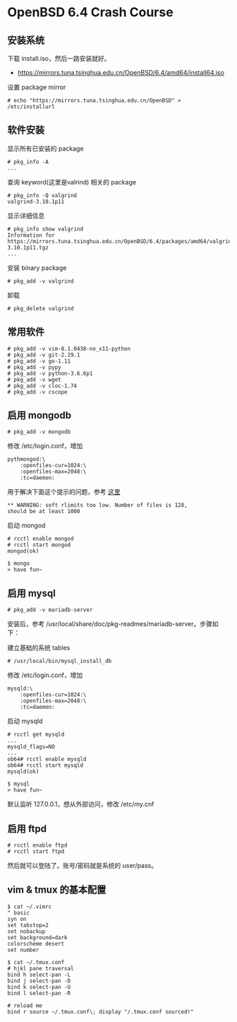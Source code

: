 # OpenBSD 6.4 Crash Course

## 安装系统

下载 install.iso，然后一路安装就好。

* https://mirrors.tuna.tsinghua.edu.cn/OpenBSD/6.4/amd64/install64.iso

设置 package mirror

```
# echo "https://mirrors.tuna.tsinghua.edu.cn/OpenBSD" > /etc/installurl
```


## 软件安装

显示所有已安装的 package

```
# pkg_info -A
...
```

查询 keyword(这里是valrind) 相关的 package

```
# pkg_info -Q valgrind
valgrind-3.10.1p11
```

显示详细信息

```
# pkg_info show valgrind
Information for https://mirrors.tuna.tsinghua.edu.cn/OpenBSD/6.4/packages/amd64/valgrind-3.10.1p11.tgz
...
```

安装 binary package

```
# pkg_add -v valgrind
```

卸载

```
# pkg_delete valgrind
```


## 常用软件

```
# pkg_add -v vim-8.1.0438-no_x11-python
# pkg_add -v git-2.19.1
# pkg_add -v go-1.11
# pkg_add -v pypy
# pkg_add -v python-3.6.6p1
# pkg_add -v wget
# pkg_add -v cloc-1.74
# pkg_add -v cscope
```


## 启用 mongodb

```
# pkg_add -v mongodb
```

修改 /etc/login.conf，增加
```
pythmongod:\
    :openfiles-cur=1024:\
    :openfiles-max=2048:\
    :tc=daemon:
```

用于解决下面这个提示的问题，参考 [这里][1]

```
** WARNING: soft rlimits too low. Number of files is 128,
should be at least 1000
```

启动 mongod

```
# rcctl enable mongod
# rcctl start mongod
mongod(ok)

$ mongo
> have fun~
```


## 启用 mysql

```
# pkg_add -v mariadb-server
```

安装后，参考 /usr/local/share/doc/pkg-readmes/mariadb-server。步骤如下：

建立基础的系统 tables

```
# /usr/local/bin/mysql_install_db
```

修改 /etc/login.conf，增加
```
mysqld:\
    :openfiles-cur=1024:\
    :openfiles-max=2048:\
    :tc=daemon:
```

启动 mysqld

```
# rcctl get mysqld
...
mysqld_flags=NO
...
ob64# rcctl enable mysqld
ob64# rcctl start mysqld  
mysqld(ok)

$ mysql
> have fun~
```

默认监听 127.0.0.1，想从外部访问，修改 /etc/my.cnf


## 启用 ftpd

```
# rcctl enable ftpd
# rcctl start ftpd
```

然后就可以登陆了。账号/密码就是系统的 user/pass。


## vim & tmux 的基本配置

```
$ cat ~/.vimrc
" basic
syn on
set tabstop=2
set nobackup
set background=dark
colorscheme desert
set number

$ cat ~/.tmux.conf
# hjkl pane traversal
bind h select-pan -L
bind j select-pan -D
bind k select-pan -U
bind l select-pan -R

# reload me
bind r source ~/.tmux.conf\; display "/.tmux.conf sourced!"
```

[1]:https://unix.stackexchange.com/questions/104929/does-openbsd-have-a-limit-to-the-number-of-file-descriptors